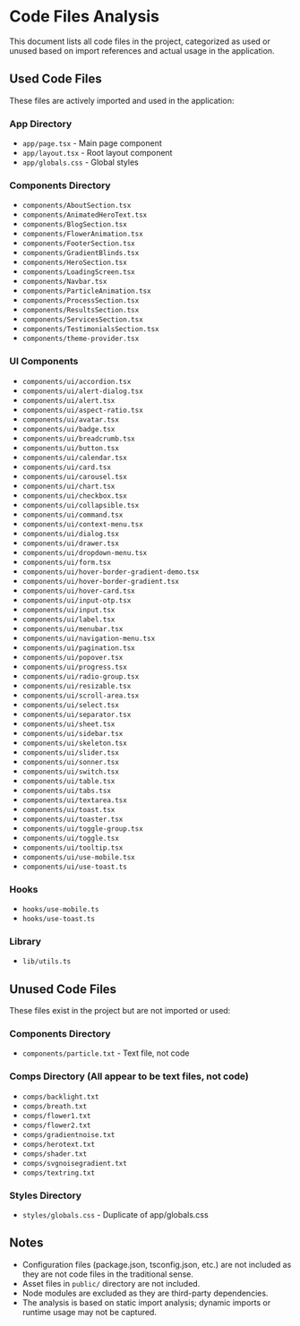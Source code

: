 # Code Files Analysis

This document lists all code files in the project, categorized as used or unused based on import references and actual usage in the application.

## Used Code Files

These files are actively imported and used in the application:

### App Directory
- `app/page.tsx` - Main page component
- `app/layout.tsx` - Root layout component
- `app/globals.css` - Global styles

### Components Directory
- `components/AboutSection.tsx`
- `components/AnimatedHeroText.tsx`
- `components/BlogSection.tsx`
- `components/FlowerAnimation.tsx`
- `components/FooterSection.tsx`
- `components/GradientBlinds.tsx`
- `components/HeroSection.tsx`
- `components/LoadingScreen.tsx`
- `components/Navbar.tsx`
- `components/ParticleAnimation.tsx`
- `components/ProcessSection.tsx`
- `components/ResultsSection.tsx`
- `components/ServicesSection.tsx`
- `components/TestimonialsSection.tsx`
- `components/theme-provider.tsx`

### UI Components
- `components/ui/accordion.tsx`
- `components/ui/alert-dialog.tsx`
- `components/ui/alert.tsx`
- `components/ui/aspect-ratio.tsx`
- `components/ui/avatar.tsx`
- `components/ui/badge.tsx`
- `components/ui/breadcrumb.tsx`
- `components/ui/button.tsx`
- `components/ui/calendar.tsx`
- `components/ui/card.tsx`
- `components/ui/carousel.tsx`
- `components/ui/chart.tsx`
- `components/ui/checkbox.tsx`
- `components/ui/collapsible.tsx`
- `components/ui/command.tsx`
- `components/ui/context-menu.tsx`
- `components/ui/dialog.tsx`
- `components/ui/drawer.tsx`
- `components/ui/dropdown-menu.tsx`
- `components/ui/form.tsx`
- `components/ui/hover-border-gradient-demo.tsx`
- `components/ui/hover-border-gradient.tsx`
- `components/ui/hover-card.tsx`
- `components/ui/input-otp.tsx`
- `components/ui/input.tsx`
- `components/ui/label.tsx`
- `components/ui/menubar.tsx`
- `components/ui/navigation-menu.tsx`
- `components/ui/pagination.tsx`
- `components/ui/popover.tsx`
- `components/ui/progress.tsx`
- `components/ui/radio-group.tsx`
- `components/ui/resizable.tsx`
- `components/ui/scroll-area.tsx`
- `components/ui/select.tsx`
- `components/ui/separator.tsx`
- `components/ui/sheet.tsx`
- `components/ui/sidebar.tsx`
- `components/ui/skeleton.tsx`
- `components/ui/slider.tsx`
- `components/ui/sonner.tsx`
- `components/ui/switch.tsx`
- `components/ui/table.tsx`
- `components/ui/tabs.tsx`
- `components/ui/textarea.tsx`
- `components/ui/toast.tsx`
- `components/ui/toaster.tsx`
- `components/ui/toggle-group.tsx`
- `components/ui/toggle.tsx`
- `components/ui/tooltip.tsx`
- `components/ui/use-mobile.tsx`
- `components/ui/use-toast.ts`

### Hooks
- `hooks/use-mobile.ts`
- `hooks/use-toast.ts`

### Library
- `lib/utils.ts`

## Unused Code Files

These files exist in the project but are not imported or used:

### Components Directory
- `components/particle.txt` - Text file, not code

### Comps Directory (All appear to be text files, not code)
- `comps/backlight.txt`
- `comps/breath.txt`
- `comps/flower1.txt`
- `comps/flower2.txt`
- `comps/gradientnoise.txt`
- `comps/herotext.txt`
- `comps/shader.txt`
- `comps/svgnoisegradient.txt`
- `comps/textring.txt`

### Styles Directory
- `styles/globals.css` - Duplicate of app/globals.css

## Notes

- Configuration files (package.json, tsconfig.json, etc.) are not included as they are not code files in the traditional sense.
- Asset files in `public/` directory are not included.
- Node modules are excluded as they are third-party dependencies.
- The analysis is based on static import analysis; dynamic imports or runtime usage may not be captured.
